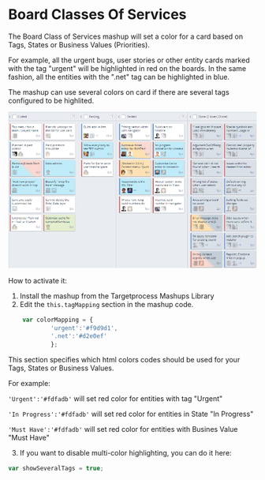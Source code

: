 Board Classes Of Services
==================

The Board Class of Services mashup will set a color for a card based on Tags, States or Business Values (Priorities). 

For example, all the urgent bugs, user stories or other entity cards marked with the tag "urgent" will be highlighted in red on the boards. In the same fashion, all the entities with the ".net" tag can be highlighted in blue.  

The mashup can use several colors on card if there are several tags configured to be highlited.

![Board Class Of Services](https://github.com/TargetProcess/TP3MashupLibrary/raw/master/Board%20Classes%20Of%20Services/BoardClassOfServices.png)

How to activate it:

1. Install the mashup from the Targetprocess Mashups Library
2. Edit the ```this.tagMapping``` section in the mashup code.

```javascript
    var colorMapping = {
            'urgent':'#f9d9d1',
            '.net':'#d2e0ef'
            };
```
This section specifies which html colors codes should be used for your Tags, States or Business Values.

For example: 

```'Urgent':'#fdfadb'``` will set red color for entities with tag "Urgent"

```'In Progress':'#fdfadb'``` will set red color for entities in State "In Progress"

```'Must Have':'#fdfadb'``` will set red color for entities with Busines Value "Must Have"

3. If you want to disable multi-color highlighting, you can do it here:

```javascript
var showSeveralTags = true;
```

